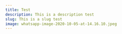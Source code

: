 ```yaml
---
title: Test
description: This is a description test
slug: This is a slug test
image: whatsapp-image-2020-10-05-at-14.16.10.jpeg
---
```

